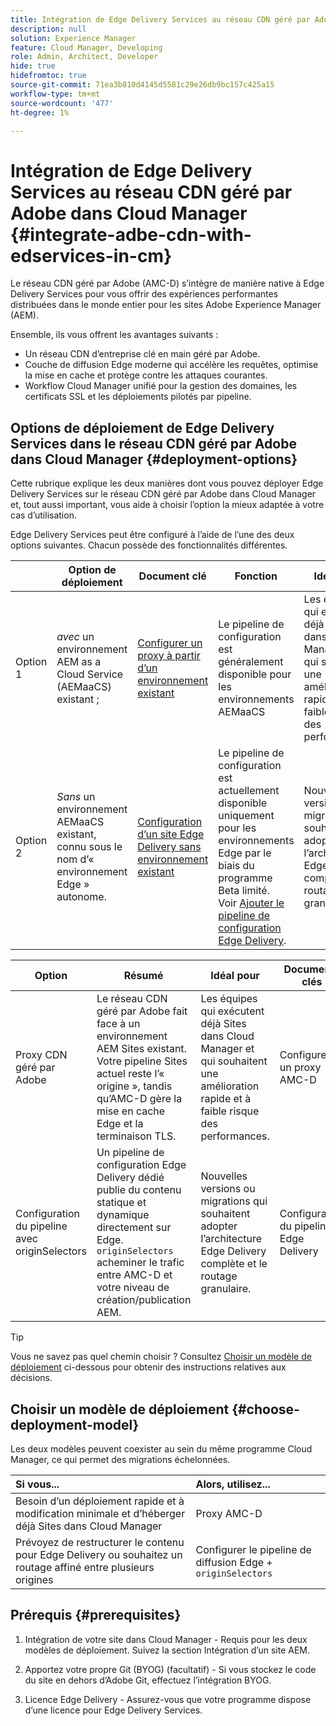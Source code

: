 ```yaml
---
title: Intégration de Edge Delivery Services au réseau CDN géré par Adobe dans Cloud Manager
description: null
solution: Experience Manager
feature: Cloud Manager, Developing
role: Admin, Architect, Developer
hide: true
hidefromtoc: true
source-git-commit: 71ea3b810d4145d5581c29e26db9bc157c425a15
workflow-type: tm+mt
source-wordcount: '477'
ht-degree: 1%

---
```



# Intégration de Edge Delivery Services au réseau CDN géré par Adobe dans Cloud Manager {#integrate-adbe-cdn-with-edservices-in-cm}

Le réseau CDN géré par Adobe (AMC-D) s’intègre de manière native à Edge Delivery Services pour vous offrir des expériences performantes distribuées dans le monde entier pour les sites Adobe Experience Manager (AEM).

Ensemble, ils vous offrent les avantages suivants :

* Un réseau CDN d’entreprise clé en main géré par Adobe.
* Couche de diffusion Edge moderne qui accélère les requêtes, optimise la mise en cache et protège contre les attaques courantes.
* Workflow Cloud Manager unifié pour la gestion des domaines, les certificats SSL et les déploiements pilotés par pipeline.

<!--
Adobe's Edge Delivery Services (EDS) can take advantage of an Adobe managed CDN. EDS is a framework that optimizes website delivery for speed, simplicity, and scalability by pushing content closer to the user through edge nodes. It is not a replacement for a CDN, but rather a way to enhance content delivery, especially when you use the Adobe managed CDN. It offers you the following benefits:

* Adobe-Managed CDN: EDS can use an Adobe-managed CDN, offering features like self-service CDN management and automatic certificate renewal. 
* EDS and AEM: EDS is a feature of AEM as a Cloud Service and works alongside the AEM authoring environment. 
* Performance enhancement: EDS, in conjunction with an Adobe Managed CDN, improves website performance by caching content at edge locations closer to users, reducing latency. 
* Flexibility: EDS provides flexibility in content delivery, allowing your organization to choose between the Adobe-managed CDN or their own CDN setup, based on their needs and existing infrastructure. 
Self-Service CDN Management:
Adobe-managed CDN within EDS enables self-service configuration and management tasks like SSL certificate setup. 
 
Use Cases:
EDS with CDN integration is beneficial for various scenarios, including e-commerce storefronts and websites requiring high performance and scalability. -->

## Options de déploiement de Edge Delivery Services dans le réseau CDN géré par Adobe dans Cloud Manager {#deployment-options}

Cette rubrique explique les deux manières dont vous pouvez déployer Edge Delivery Services sur le réseau CDN géré par Adobe dans Cloud Manager et, tout aussi important, vous aide à choisir l’option la mieux adaptée à votre cas d’utilisation.

Edge Delivery Services peut être configuré à l’aide de l’une des deux options suivantes. Chacun possède des fonctionnalités différentes.

|  | Option de déploiement | Document clé | Fonction | Idéal pour |
| --- | --- | --- | --- | --- |
| Option 1 | *avec* un environnement AEM as a Cloud Service (AEMaaCS) existant ; | [Configurer un proxy à partir d’un environnement existant](https://www.aem.live/docs/byo-cdn-adobe-managed#option-1-setup-a-proxy-from-an-existing-environment) | Le pipeline de configuration est généralement disponible pour les environnements AEMaaCS | Les équipes qui exécutent déjà Sites dans Cloud Manager et qui souhaitent une amélioration rapide et à faible risque des performances. |
| Option 2 | *Sans* un environnement AEMaaCS existant, connu sous le nom d’« environnement Edge » autonome. | [Configuration d’un site Edge Delivery sans environnement existant](https://www.aem.live/docs/byo-cdn-adobe-managed#option-2-setup-an-edge-delivery-site-without-an-existing-environment) | Le pipeline de configuration est actuellement disponible uniquement pour les environnements Edge par le biais du programme Beta limité.<br>Voir [Ajouter le pipeline de configuration Edge Delivery](help/implementing/cloud-manager/release-notes/current.md##add-eds-pipeline). | Nouvelles versions ou migrations qui souhaitent adopter l’architecture Edge Delivery complète et le routage granulaire. |

<!-- Ultimately this URL above will need to be updated on GA -->

| Option | Résumé | Idéal pour | Documents clés |
| --- | --- | --- | --- |
| Proxy CDN géré par Adobe | Le réseau CDN géré par Adobe fait face à un environnement AEM Sites existant. Votre pipeline Sites actuel reste l’« origine », tandis qu’AMC-D gère la mise en cache Edge et la terminaison TLS. | Les équipes qui exécutent déjà Sites dans Cloud Manager et qui souhaitent une amélioration rapide et à faible risque des performances. | Configurer un proxy AMC-D |
| Configuration du pipeline avec originSelectors | Un pipeline de configuration Edge Delivery dédié publie du contenu statique et dynamique directement sur Edge. `originSelectors` acheminer le trafic entre AMC-D et votre niveau de création/publication AEM. | Nouvelles versions ou migrations qui souhaitent adopter l’architecture Edge Delivery complète et le routage granulaire. | Configuration du pipeline Edge Delivery |

>[!TIP]
>
>Vous ne savez pas quel chemin choisir ? Consultez [Choisir un modèle de déploiement](#choose-deployment-model) ci-dessous pour obtenir des instructions relatives aux décisions.

## Choisir un modèle de déploiement {#choose-deployment-model}

Les deux modèles peuvent coexister au sein du même programme Cloud Manager, ce qui permet des migrations échelonnées.

| Si vous... | Alors, utilisez... |
| :--- | :--- |
| Besoin d’un déploiement rapide et à modification minimale et d’héberger déjà Sites dans Cloud Manager | Proxy AMC-D |
| Prévoyez de restructurer le contenu pour Edge Delivery ou souhaitez un routage affiné entre plusieurs origines | Configurer le pipeline de diffusion Edge + `originSelectors` |

## Prérequis {#prerequisites}

1. Intégration de votre site dans Cloud Manager - Requis pour les deux modèles de déploiement. Suivez la section Intégration d’un site AEM.

2. Apportez votre propre Git (BYOG) (facultatif) - Si vous stockez le code du site en dehors d’Adobe Git, effectuez l’intégration BYOG.

3. Licence Edge Delivery - Assurez-vous que votre programme dispose d’une licence pour Edge Delivery Services.


